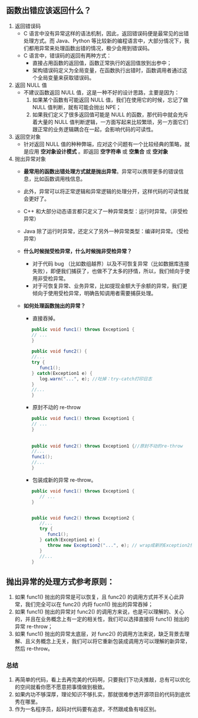 ## 函数出错应该返回什么？
1. 返回错误码
   - C 语言中没有异常这样的语法机制，因此，返回错误码便是最常见的出错处理方式。而 Java、Python 等比较新的编程语言中，大部分情况下，我们都用异常来处理函数出错的情况，极少会用到错误码。
   - C 语言中，错误码的返回有两种方式：
     - 直接占用函数的返回值，函数正常执行的返回值放到出参中；
     - 架构错误码定义为全局变量，在函数执行出错时，函数调用者通过这个全局变量来获取错误码。
2. 返回 NULL 值
   - 不建议函数返回 NULL 值，这是一种不好的设计思路，主要是因为：
      1. 如果某个函数有可能返回 NULL 值，我们在使用它的时候，忘记了做 NULL 值判断，就有可能会抛出 NPE；
      2. 如果我们定义了很多返回值可能是 NULL 的函数，那代码中就会充斥着大量的 NULL 值判断逻辑，一方面写起来比较繁琐，另一方面它们跟正常的业务逻辑耦合在一起，会影响代码的可读性。
3. 返回空对象
   - 针对返回 NULL 值的种种弊端，应对这个问题有一个比较经典的策略，就是应用 **空对象设计模式** 。即返回 **空字符串** 或 **空集合** 或 **空对象**
4. 抛出异常对象
   - **最常用的函数出错处理方式就是抛出异常**。异常可以携带更多的错误信息，比如函数调用栈信息。
   - 此外，异常可以将正常逻辑和异常逻辑的处理分开，这样代码的可读性就会更好了。
   - C++ 和大部分动态语言都只定义了一种异常类型：运行时异常。（非受检异常）
   - Java 除了运行时异常，还定义了另外一种异常类型：编译时异常。（受检异常）
   - **什么时候抛受检异常，什么时候抛非受检异常？**
     - 对于代码 bug （比如数组越界）以及不可恢复异常（比如数据库连接失败），即便我们捕获了，也做不了太多的抒情，所以，我们倾向于使用非受检异常。
     - 对于可恢复异常、业务异常，比如提现金额大于余额的异常，我们更倾向于使用受检异常，明确告知调用者需要捕获处理。
   - **如何处理函数抛出的异常？**
     - 直接吞掉。

      ```java
         public void func1() throws Exception1 {
         // ...
         }
         
         public void func2() {
         //...
         try {
            func1();
         } catch(Exception1 e) {
            log.warn("...", e); //吐掉：try-catch打印日志
         }
         //...
         }
      ```

     - 原封不动的 re-throw  

      ```java
         public void func1() throws Exception1 {
         // ...
         }
         
         
         public void func2() throws Exception1 {//原封不动的re-throw    Exception1
         //...
         func1();
         //...
         }
      ```

     - 包装成新的异常 re-throw。

      ```java
         public void func1() throws Exception1 {
            // ...
         }


         public void func2() throws Exception2 {
            //...
            try {
               func1();
            } catch(Exception1 e) {
               throw new Exception2("...", e); // wrap成新的Exception2然后re-throw
            }
            //...
         }
      ```


## 抛出异常的处理方式参考原则：
1. 如果 func1() 抛出的异常是可以恢复，且 func2() 的调用方式并不关心此异常，我们完全可以在 func2() 内将 fucn1() 抛出的异常吞掉；
2. 如果 func1() 抛出的异常对 func2() 的调用方来说，也是可以理解的、关心的，并且在业务概念上有一定的相关性，我们可以选择直接将 func1() 抛出的异常 re-throw；
3. 如果 func1() 抛出的异常太底层，对 func2() 的调用方法来说，缺乏背景去理解、且义务概念上无关，我们可以将它重新包装成调用方可以理解的新异常，然后 re-throw。

### 总结
1. 再简单的代码，看上去再完美的代码啊，只要我们下功夫推敲，总有可以优化的空间就看你愿不愿意把事情做到极致。
2. 如果内功不够深厚，理论知识不够扎实，那就很难参透开源项目的代码到底优秀在哪里。
3. 作为一名程序员，起码对代码要有追求，不然跟咸鱼有啥区别。